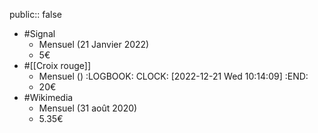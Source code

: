 public::  false

- #Signal
	- Mensuel (21 Janvier 2022)
	- 5€
- #[[Croix rouge]]
	- Mensuel ()
	  :LOGBOOK:
	  CLOCK: [2022-12-21 Wed 10:14:09]
	  :END:
	- 20€
- #Wikimedia
	- Mensuel (31 août 2020)
	- 5.35€